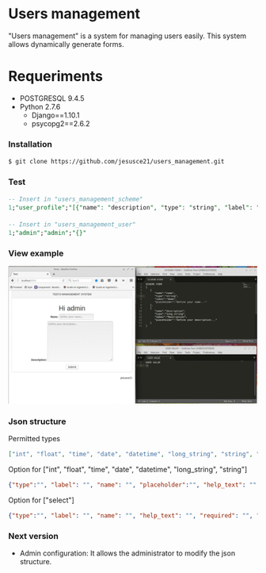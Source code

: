 # Users management

"Users management" is a system for managing users easily. This system allows dynamically generate forms.

# Requeriments
  - POSTGRESQL 9.4.5
  - Python 2.7.6
    - Django==1.10.1
    - psycopg2==2.6.2

### Installation
```sh
$ git clone https://github.com/jesusce21/users_management.git
```

### Test
```sql
-- Insert in "users_management_scheme"
1;"user_profile";"[{"name": "description", "type": "string", "label": "Description", "placeholder": "Define your description..."}, {"name": "type", "type": "select", "label": "Type", "option": [["1", "A"], ["3", "C"], ["4", "D"], ["5", "F"]]}]"

-- Insert in "users_management_user"
1;"admin";"admin";"{}"
```

### View example
![Users management](static/image/example.gif)

### Json structure
Permitted types
```json
["int", "float", "time", "date", "datetime", "long_string", "string", "select"]
```

Option for ["int", "float", "time", "date", "datetime", "long_string", "string"]
```json
{"type":"", "label": "", "name": "", "placeholder":"", "help_text": "", "required": ""}
```

Option for ["select"]
```json
{"type":"", "label": "", "name": "", "help_text": "", "required": "", "option": [[,]]}
```

### Next version
- Admin configuration: It allows the administrator to modify the json structure.
